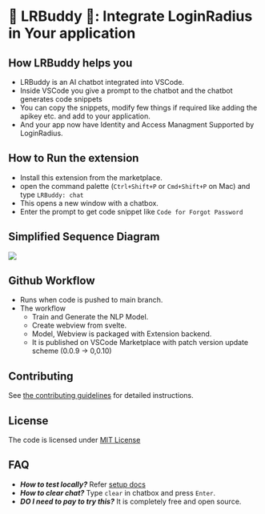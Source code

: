 # 🚀 LRBuddy 🚀: Integrate LoginRadius in Your application 

## How LRBuddy helps you
- LRBuddy is an AI chatbot integrated into VSCode.
- Inside VSCode you give a prompt to the chatbot and the chatbot generates code snippets
- You can copy the snippets, modify few things if required like adding the apikey etc. and add to your application.
- And your app now have Identity and Access Managment Supported by LoginRadius.

## How to Run the extension

- Install this extension from the marketplace.
- open the command palette (`Ctrl+Shift+P` or `Cmd+Shift+P` on Mac) and type `LRBuddy: chat`
- This opens a new window with a chatbox.
- Enter the prompt to get code snippet like `Code for Forgot Password`

## Simplified Sequence Diagram

[![](https://mermaid.ink/img/pako:eNqFVGFv2jAQ_Ssnf-o0apVQoLUmpI12E9KourXdpIkvJjnAWrAz-9KWVf3vu9jACkVbJEJyd-_d3buLn0TuChRKBPxVo83xwui510uYWOBL5-Q8DOtAbok-2dJ96h6hNPMFVcb-hO84vRvBu6kfHH2oTUnwYGgBN_dYEr5JgOaqtCeTm0pbguFCU0OSvGiLid1jnntEC99uhlwhXD4S2mCchffXo8OM96HpBXT4Bybm2cmSrzT7R3CYc2SrmhrKOyL0mgWCt2xkXuKHrxhqbvYw9IpLOL76fH3Ye-u1sVgcjzmq3NNgo0RKfjwYbLlAgZbwEbFIBMbO4UKTTvHbqAayk0DBVAJ8Qss9EAIt-Jf88KKAzZwjfjMfBW0Jl9yxDxFXebesaA1YxzTxSX0FmYRrHQLccuyXGv0qrgUcjTEEPcfGyVWvl2I9sr0WOxKGzkZpm4yNcawtg_3_-zyVcBdShwULA-RgqSlfQL0dIJtMnOABtnVBCrqSp0u1t5HKp0HHrc6dnZmi-VaAgz3KV638la4nGbplCdZUFZJ8Ld5WeQV9CWHhHl4CQpQwJp_p3JSGVk0TuavSf2mqqdM-bk_kFi3BZEttCv6yn-JKCeZb4kQofixwprmdiZjYZw7VNbmblc2FIl9jS9QVK7c5CISa6TKwlbf2h3M770I9iUeheiey1-5mZ-1O1m1nJ1nWEiuh2meZ7J-en5_1e_1u97xz2n1uid-Rod0SWBg-Wcbp7IlH0PMfJ1x0_g?type=png)](https://mermaid.live/edit#pako:eNqFVGFv2jAQ_Ssnf-o0apVQoLUmpI12E9KourXdpIkvJjnAWrAz-9KWVf3vu9jACkVbJEJyd-_d3buLn0TuChRKBPxVo83xwui510uYWOBL5-Q8DOtAbok-2dJ96h6hNPMFVcb-hO84vRvBu6kfHH2oTUnwYGgBN_dYEr5JgOaqtCeTm0pbguFCU0OSvGiLid1jnntEC99uhlwhXD4S2mCchffXo8OM96HpBXT4Bybm2cmSrzT7R3CYc2SrmhrKOyL0mgWCt2xkXuKHrxhqbvYw9IpLOL76fH3Ye-u1sVgcjzmq3NNgo0RKfjwYbLlAgZbwEbFIBMbO4UKTTvHbqAayk0DBVAJ8Qss9EAIt-Jf88KKAzZwjfjMfBW0Jl9yxDxFXebesaA1YxzTxSX0FmYRrHQLccuyXGv0qrgUcjTEEPcfGyVWvl2I9sr0WOxKGzkZpm4yNcawtg_3_-zyVcBdShwULA-RgqSlfQL0dIJtMnOABtnVBCrqSp0u1t5HKp0HHrc6dnZmi-VaAgz3KV638la4nGbplCdZUFZJ8Ld5WeQV9CWHhHl4CQpQwJp_p3JSGVk0TuavSf2mqqdM-bk_kFi3BZEttCv6yn-JKCeZb4kQofixwprmdiZjYZw7VNbmblc2FIl9jS9QVK7c5CISa6TKwlbf2h3M770I9iUeheiey1-5mZ-1O1m1nJ1nWEiuh2meZ7J-en5_1e_1u97xz2n1uid-Rod0SWBg-Wcbp7IlH0PMfJ1x0_g)

## Github Workflow
- Runs when code is pushed to main branch.
- The workflow 
  - Train and Generate the NLP Model.
  - Create webview from svelte.
  - Model, Webview is packaged with Extension backend.
  - It is published on VSCode Marketplace with patch version update scheme (0.0.9 -> 0,0.10)


## Contributing

See [the contributing guidelines](./contributing.md) for detailed instructions.


## License

The code is licensed under [MIT License](./LICENSE.txt)


## FAQ
- ***How to test locally?*** Refer [setup docs](./setup.md)
- ***How to clear chat?*** Type `clear` in chatbox and press `Enter`.
- ***DO I need to pay to try this?*** It is completely free and open source.






